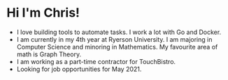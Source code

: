 # Hi I'm Chris!
* I love building tools to automate tasks. I work a lot with Go and Docker.
* I am currently in my 4th year at Ryerson University. I am majoring in Computer Science and minoring in Mathematics. My favourite area of math is Graph Theory.
* I am working as a part-time contractor for TouchBistro.
* Looking for job opportunities for May 2021.
